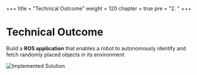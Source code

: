 +++
title = "Technical Outcome"
weight = 120
chapter = true
pre = "2. "
+++

# Technical Outcome

Build a **ROS application** that enables a robot to autonomously identify and fetch randomly placed objects in its environment

![Implemented Solution](/robot-fetching.gif?classes=border)
